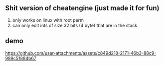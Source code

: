 ## Shit version of cheatengine (just made it for fun)
1. only works on linux with root perm
2. can only edit ints of size 32 bits (4 byte) that are in the stack

## demo


https://github.com/user-attachments/assets/c849d218-2171-46b3-88c9-989c51884b67

